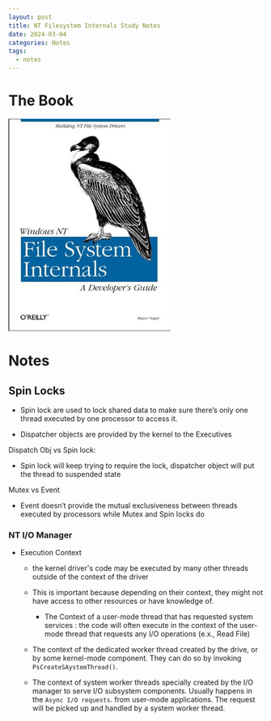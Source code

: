 ```yaml
---
layout: post
title: NT Filesystem Internals Study Notes
date: 2024-03-04
categories: Notes
tags:
  - notes
---
```

# The Book

![](/assets/images/03-04-20242024-02-19-NT%20Filesystem%20Internals%20Study%20Notes.png)


# Notes 

## Spin Locks

- Spin lock are used to lock shared data to make sure there’s only one thread executed by one processor to access it.

- Dispatcher objects are provided by the kernel to the Executives

Dispatch Obj vs Spin lock:

- Spin lock will keep trying to require the lock, dispatcher object will put the thread to suspended state

Mutex vs Event

-  Event doesn’t provide the mutual exclusiveness between threads executed by processors while Mutex and Spin locks do 


### NT I/O Manager

- Execution Context
	- the kernel driver's code may be executed by many other threads outside of the context of the driver
	- This is important because depending on their context, they might not have access to other resources or have knowledge of.

		- The Context of a user-mode thread that has requested system services : the code will often execute in the context of the user-mode thread that requests any I/O operations (e.x., Read File)

	- The context of the dedicated worker thread created by the drive, or by some kernel-mode component. They can do so by invoking `PsCreateSAystemThread()`.

	- The context of system worker threads specially created by the I/O manager to serve I/O subsystem components. Usually happens in the `Async I/O requests`. from user-mode applications. The request will be picked up and handled by a system worker thread.

